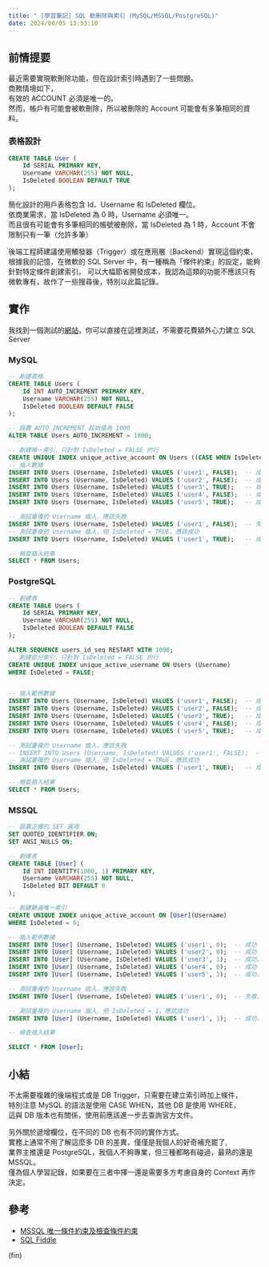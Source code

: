 ```yaml
---
title: " [學習筆記] SQL 軟刪除與索引 (MySQL/MSSQL/PostgreSQL)"
date: 2024/08/05 13:53:10
---
```


## 前情提要

最近需要實現軟刪除功能，但在設計索引時遇到了一些問題。  
商務情境如下，  
有效的 ACCOUNT 必須是唯一的。  
然而，帳戶有可能會被軟刪除，所以被刪除的 Account 可能會有多筆相同的資料。  

### 表格設計

```sql
CREATE TABLE User (
    Id SERIAL PRIMARY KEY,
    Username VARCHAR(255) NOT NULL,
    IsDeleted BOOLEAN DEFAULT TRUE
);
```

簡化設計的用戶表格包含 Id、Username 和 IsDeleted 欄位。  
依商業需求，當 IsDeleted 為 0 時，Username 必須唯一。  
而且很有可能會有多筆相同的帳號被刪除，當 IsDeleted 為 1 時，Account 不會限制只有一筆（允許多筆）

後端工程師建議使用觸發器（Trigger）或在應用層（Backend）實現這個約束，  
根據我的記憶，在微軟的 SQL Server 中，有一種稱為「條件約束」的設定，能夠針對特定條件創建索引。
可以大幅節省開發成本，我認為這類的功能不應該只有微軟專有，故作了一些搜尋後，特別以此篇記錄。

## 實作

我找到一個測試的[網站](https://sqlfiddle.com)，你可以直接在這裡測試，不需要花費額外心力建立 SQL Server

### MySQL

```sql
-- 創建表格
CREATE TABLE Users (
    Id INT AUTO_INCREMENT PRIMARY KEY,
    Username VARCHAR(255) NOT NULL,
    IsDeleted BOOLEAN DEFAULT FALSE
);

-- 設置 AUTO_INCREMENT 起始值為 1000
ALTER TABLE Users AUTO_INCREMENT = 1000;

-- 創建唯一索引，只針對 IsDeleted = FALSE 的行
CREATE UNIQUE INDEX unique_active_account ON Users ((CASE WHEN IsDeleted THEN Username END));
-- 插入數據
INSERT INTO Users (Username, IsDeleted) VALUES ('user1', FALSE);  -- 成功
INSERT INTO Users (Username, IsDeleted) VALUES ('user2', FALSE);  -- 成功
INSERT INTO Users (Username, IsDeleted) VALUES ('user3', TRUE);   -- 成功，因為 IsDeleted = TRUE 不受唯一索引限制
INSERT INTO Users (Username, IsDeleted) VALUES ('user4', FALSE);  -- 成功
INSERT INTO Users (Username, IsDeleted) VALUES ('user5', TRUE);   -- 成功，因為 IsDeleted = TRUE 不受唯一索引限制

-- 測試重複的 Username 插入，應該失敗
INSERT INTO Users (Username, IsDeleted) VALUES ('user1', FALSE);  -- 失敗，因為 user1 已經存在且 IsDeleted = FALSE
-- 測試重複的 Username 插入，但 IsDeleted = TRUE，應該成功
INSERT INTO Users (Username, IsDeleted) VALUES ('user1', TRUE);   -- 成功，因為 IsDeleted = TRUE 不受唯一索引限制

-- 檢查插入結果
SELECT * FROM Users;

```

### PostgreSQL

```sql
-- 創建表
CREATE TABLE Users (
    Id SERIAL PRIMARY KEY,
    Username VARCHAR(255) NOT NULL,
    IsDeleted BOOLEAN DEFAULT FALSE
);

ALTER SEQUENCE users_id_seq RESTART WITH 1000;
-- 創建部分索引，只針對 IsDeleted = FALSE 的行
CREATE UNIQUE INDEX unique_active_username ON Users (Username)
WHERE IsDeleted = FALSE;


-- 插入範例數據
INSERT INTO Users (Username, IsDeleted) VALUES ('user1', FALSE);  -- 成功
INSERT INTO Users (Username, IsDeleted) VALUES ('user2', FALSE);  -- 成功
INSERT INTO Users (Username, IsDeleted) VALUES ('user3', TRUE);   -- 成功，因為 IsDeleted = TRUE 不受唯一索引限制
INSERT INTO Users (Username, IsDeleted) VALUES ('user4', FALSE);  -- 成功
INSERT INTO Users (Username, IsDeleted) VALUES ('user5', TRUE);   -- 成功，因為 IsDeleted = TRUE 不受唯一索引限制

-- 測試重複的 Username 插入，應該失敗
-- INSERT INTO Users (Username, IsDeleted) VALUES ('user1', FALSE);  -- 失敗，因為 user1 已經存在且 IsDeleted = FALSE
-- 測試重複的 Username 插入，但 IsDeleted = TRUE，應該成功
INSERT INTO Users (Username, IsDeleted) VALUES ('user1', TRUE);   -- 成功，因為 IsDeleted = TRUE 不受唯一索引限制

-- 檢查插入結果
SELECT * FROM Users;

```

### MSSQL

```sql
-- 設置正確的 SET 選項
SET QUOTED_IDENTIFIER ON;
SET ANSI_NULLS ON;

-- 創建表
CREATE TABLE [User] (
    Id INT IDENTITY(1000, 1) PRIMARY KEY,
    Username VARCHAR(255) NOT NULL,
    IsDeleted BIT DEFAULT 0
);

-- 創建篩選唯一索引
CREATE UNIQUE INDEX unique_active_account ON [User](Username)
WHERE IsDeleted = 0;

-- 插入範例數據
INSERT INTO [User] (Username, IsDeleted) VALUES ('user1', 0);  -- 成功
INSERT INTO [User] (Username, IsDeleted) VALUES ('user2', 0);  -- 成功
INSERT INTO [User] (Username, IsDeleted) VALUES ('user3', 1);  -- 成功，因為 IsDeleted = 1 不受唯一索引限制
INSERT INTO [User] (Username, IsDeleted) VALUES ('user4', 0);  -- 成功
INSERT INTO [User] (Username, IsDeleted) VALUES ('user5', 1);  -- 成功，因為 IsDeleted = 1 不受唯一索引限制

-- 測試重複的 Username 插入，應該失敗
INSERT INTO [User] (Username, IsDeleted) VALUES ('user1', 0);  -- 失敗，因為 user1 已經存在且 IsDeleted = 0

-- 測試重複的 Username 插入，但 IsDeleted = 1，應該成功
INSERT INTO [User] (Username, IsDeleted) VALUES ('user1', 1);  -- 成功，因為 IsDeleted = 1 不受唯一索引限制

-- 檢查插入結果

SELECT * FROM [User];
```

## 小結

不太需要複雜的後端程式或是 DB Trigger，只需要在建立索引時加上條件，  
特別注意 MySQL 的語法是使用 CASE WHEN，其他 DB 是使用 WHERE，  
這與 DB 版本也有關係，使用前應該進一步去查詢官方文件。

另外關於遞增欄位，在不同的 DB 也有不同的實作方式。  
實務上通常不用了解這麼多 DB 的差異，僅僅是我個人的好奇補充罷了,  
業界主推還是 PostgreSQL，我個人不夠專業，但三種都略有碰過，最熟的還是 MSSQL。  
僅為個人學習記錄，如果要在三者中擇一還是需要多方考慮自身的 Context 再作決定。

## 參考

- [MSSQL 唯一條件約束及檢查條件約束](https://learn.microsoft.com/zh-tw/sql/relational-databases/tables/unique-constraints-and-check-constraints?view=sql-server-ver16)
- [SQL Fiddle](https://sqlfiddle.com)

(fin)
